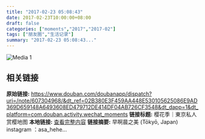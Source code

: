 ```yaml
---
title: "2017-02-23 05:08:43"
date: 2017-02-23T10:00:00+08:00
draft: false
categories: ["moments","2017","2017-02"]
tags: ["朋友圈","生活记录"]
summary: "2017-02-23 05:08:43..."
---
```


![Media 1](/Moments/photos/2017-02-23/201702230508430.jpg)

## 相关链接

**原始链接:** https://www.douban.com/doubanapp/dispatch?uri=/note/607304968/&dt_ref=02B380E3F459AA448E530105625086E9AD369D659148A6493608ED479712DE414DF04AB726CF3548&dt_dapp=1&dt_platform=com.douban.activity.wechat_moments
**链接标题:** 樱花季｜東京私人赏樱地图
**本地链接:** [查看完整内容](/link_content/2017/02/2017-02-23/link_content/)
**链接摘要:** 早啊晨之美
        (Tōkyō, Japan)
    instagram ：asa_hehe...

